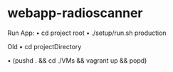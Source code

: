 # webapp-radioscanner

Run App:
  • cd project root
  • ./setup/run.sh production

Old
  • cd projectDirectory

  • (pushd . && cd ./VMs && vagrant up && popd)
